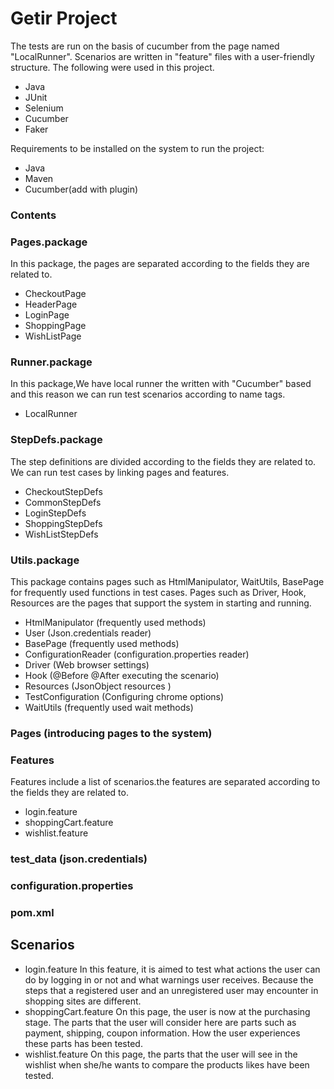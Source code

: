 
# Getir Project
The tests are run on the basis of cucumber from the page named "LocalRunner".
Scenarios are written in "feature" files with a user-friendly structure.
The following were used in this project.
- Java
- JUnit
- Selenium
- Cucumber
- Faker

Requirements to be installed on the system to run the project:
- Java
- Maven
- Cucumber(add with plugin)

### Contents
### Pages.package
In this package, the pages are separated according to the fields they are related to.
- CheckoutPage
- HeaderPage
- LoginPage
- ShoppingPage
- WishListPage

### Runner.package
In this package,We have local runner the written with "Cucumber" based and this reason we can run test scenarios according to name tags.
- LocalRunner

### StepDefs.package
The step definitions are divided according to the fields they are related to. We can run test cases by linking pages and features.
- CheckoutStepDefs
- CommonStepDefs
- LoginStepDefs
- ShoppingStepDefs
- WishListStepDefs

### Utils.package
This package contains pages such as HtmlManipulator, WaitUtils, BasePage for frequently used functions in test cases. 
Pages such as Driver, Hook, Resources are the pages that support the system in starting and running.
- HtmlManipulator (frequently used methods)
- User (Json.credentials reader)
- BasePage (frequently used methods)
- ConfigurationReader (configuration.properties reader)
- Driver (Web browser settings)
- Hook (@Before @After executing the scenario)
- Resources (JsonObject resources )
- TestConfiguration (Configuring chrome options)
- WaitUtils (frequently used wait methods)


### Pages (introducing pages to the system)

### Features
Features include a list of scenarios.the features are separated according to the fields they are related to.
- login.feature
- shoppingCart.feature
- wishlist.feature

### test_data (json.credentials)

### configuration.properties

### pom.xml

## Scenarios
- login.feature
In this feature, it is aimed to test what actions the user can do by logging in or not and what warnings user receives.
Because the steps that a registered user and an unregistered user may encounter in shopping sites are different.
- shoppingCart.feature
On this page, the user is now at the purchasing stage. The parts that the user will consider here are parts such as payment, shipping, coupon information. How the user experiences these parts has been tested.
- wishlist.feature
On this page, the parts that the user will see in the wishlist when she/he wants to compare the products likes have been tested.
